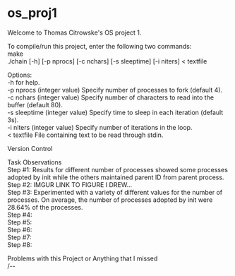 # os_proj1
Welcome to Thomas Citrowske's OS project 1.
  
To compile/run this project, enter the following two commands:  
make  
./chain [-h] [-p nprocs] [-c nchars] [-s sleeptime] [-i niters] < textfile  
  
Options:  
-h            for help.  
-p nprocs     (integer value) Specify number of processes to fork (default 4).  
-c nchars     (integer value) Specify number of characters to read into the buffer (default 80).  
-s sleeptime  (integer value) Specify time to sleep in each iteration (default 3s).  
-i niters     (integer value) Specify number of iterations in the loop.  
< textfile    File containing text to be read through stdin.  
  
  
Version Control  
  
  
Task Observations  
Step #1: Results for different number of processes showed some processes adopted by init while the others maintained parent ID from parent process.  
Step #2: IMGUR LINK TO FIGURE I DREW...  
Step #3: Experimented with a variety of different values for the number of processes. On average, the number of processes adopted by init were 28.64% of the processes.  
Step #4:  
Step #5:  
Step #6:  
Step #7:  
Step #8:  
  
  
Problems with this Project or Anything that I missed  
/--  
